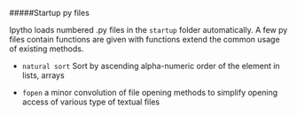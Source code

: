 #####Startup py files

Ipytho loads numbered .py files in the `startup` folder automatically.
A few py files contain functions are given with functions extend the common usage of existing methods.

- `natural sort`
	Sort by ascending alpha-numeric order of the element in lists, arrays 

- `fopen` 
	a minor convolution of file opening methods to simplify opening access of various type of textual files 

